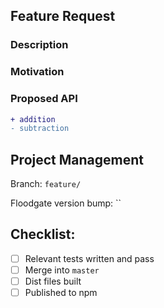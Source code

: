 ## Feature Request

<!-- Describe the new feature -->
### Description

<!-- Why should this new feature be added -->
### Motivation

<!-- Detail the proposed API change(s) -->
### Proposed API

```diff
+ addition
- subtraction
```

## Project Management 

<!-- Branch on which the feature is being developed
	- Add camelCased feature name after the '/'
	- Keep it simple, yet descriptive
	- Please only use letters
-->
Branch: `feature/`
<!-- Version that Floodgate is to be bumped to
	- Follows SemVer (https://semver.org/)
	- Patch x.x.0: backwards-compatible bug fixes
	- Minor x.0.x: backwards-compatible functionality updates
	- Major 0.x.x: breaking API changes
-->
Floodgate version bump: ``
<!-- Version of React needed for feature
	- Only if using feature from newer React version
	- Add caret (^) before React version
	- Remove space below to close this comment, remove closing comment
		after text
-- >
React version bump: `^` -->

<!-- 
	Things to do before the feature PR can be merged
	- Be descriptive
	- Include low-level code additions/removals
	- Include testing steps and types
-->
## Checklist:
- [ ] Relevant tests written and pass
- [ ] Merge into `master`
- [ ] Dist files built
- [ ] Published to npm